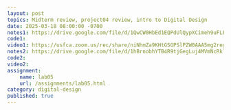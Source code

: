 ```yaml
---
layout: post
topics: Midterm review, project04 review, intro to Digital Design
date: 2025-03-18 08:00:00 -0700
notes1: https://drive.google.com/file/d/1QwCW0HbEd1EQPdUlQypXCimeh9uFLFwp/view?usp=sharing
code1: 
video1: https://usfca.zoom.us/rec/share/niNhmZa9KHtGSGPSlPZW0AAA5mg2regEzdJc3CSNcQmPqeVWpPlQnAN-a3ZDNUQ4.9W3mHvzztdODhPwd
notes2: https://drive.google.com/file/d/1hBrnobhYTB4R9tjGegLuj4MVmNcRkllJ/view?usp=sharing
code2: 
video2: 
assignment: 
    name: lab05
    url: /assignments/lab05.html
category: digital-design
published: true
---
```

